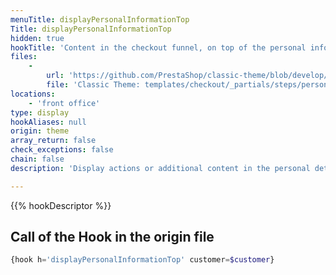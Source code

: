 ```yaml
---
menuTitle: displayPersonalInformationTop
Title: displayPersonalInformationTop
hidden: true
hookTitle: 'Content in the checkout funnel, on top of the personal information panel'
files:
    -
        url: 'https://github.com/PrestaShop/classic-theme/blob/develop/templates/checkout/_partials/steps/personal-information.tpl'
        file: 'Classic Theme: templates/checkout/_partials/steps/personal-information.tpl'
locations:
    - 'front office'
type: display
hookAliases: null
origin: theme
array_return: false
check_exceptions: false
chain: false
description: 'Display actions or additional content in the personal details tab of the checkout funnel.'

---
```


{{% hookDescriptor %}}

## Call of the Hook in the origin file

```php
{hook h='displayPersonalInformationTop' customer=$customer}
```
